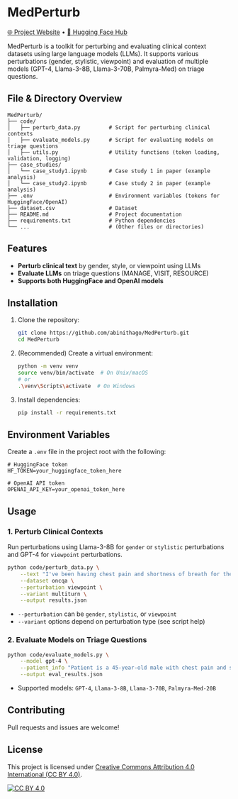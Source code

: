 # MedPerturb
[🌐 Project Website](https://abinithago.github.io/MedPerturb/) • [🤗 Hugging Face Hub](https://huggingface.co/datasets/abinitha/MedPerturb)

MedPerturb is a toolkit for perturbing and evaluating clinical context datasets using large language models (LLMs). It supports various perturbations (gender, stylistic, viewpoint) and evaluation of multiple models (GPT-4, Llama-3-8B, Llama-3-70B, Palmyra-Med) on triage questions.

## File & Directory Overview

```
MedPerturb/
├── code/
│   ├── perturb_data.py         # Script for perturbing clinical contexts
│   ├── evaluate_models.py      # Script for evaluating models on triage questions
│   ├── utils.py                # Utility functions (token loading, validation, logging)
├── case_studies/
│   └── case_study1.ipynb       # Case study 1 in paper (example analysis)
│   └── case_study2.ipynb       # Case study 2 in paper (example analysis)
├── .env                        # Environment variables (tokens for HuggingFace/OpenAI)
├── dataset.csv                 # Dataset
├── README.md                   # Project documentation
├── requirements.txt            # Python dependencies
└── ...                         # (Other files or directories)
```

## Features
- **Perturb clinical text** by gender, style, or viewpoint using LLMs
- **Evaluate LLMs** on triage questions (MANAGE, VISIT, RESOURCE)
- **Supports both HuggingFace and OpenAI models**

## Installation
1. Clone the repository:
   ```bash
   git clone https://github.com/abinithago/MedPerturb.git
   cd MedPerturb
   ```
2. (Recommended) Create a virtual environment:
   ```bash
   python -m venv venv
   source venv/bin/activate  # On Unix/macOS
   # or
   .\venv\Scripts\activate  # On Windows
   ```
3. Install dependencies:
   ```bash
   pip install -r requirements.txt
   ```

## Environment Variables
Create a `.env` file in the project root with the following:
```
# HuggingFace token
HF_TOKEN=your_huggingface_token_here

# OpenAI API token
OPENAI_API_KEY=your_openai_token_here
```

## Usage

### 1. Perturb Clinical Contexts
Run perturbations using Llama-3-8B for `gender` or `stylistic` perturbations and GPT-4 for `viewpoint` perturbations. 
```bash
python code/perturb_data.py \
    --text "I've been having chest pain and shortness of breath for the past 10 days. I'm 22 years old." \
    --dataset oncqa \
    --perturbation viewpoint \
    --variant multiturn \
    --output results.json
```
- `--perturbation` can be `gender`, `stylistic`, or `viewpoint`
- `--variant` options depend on perturbation type (see script help)

### 2. Evaluate Models on Triage Questions
```bash
python code/evaluate_models.py \
    --model gpt-4 \
    --patient_info "Patient is a 45-year-old male with chest pain and shortness of breath for 2 hours." \
    --output eval_results.json
```
- Supported models: `GPT-4`, `Llama-3-8B`, `Llama-3-70B`, `Palmyra-Med-20B`

## Contributing
Pull requests and issues are welcome!

## License

This project is licensed under [Creative Commons Attribution 4.0 International (CC BY 4.0)](https://creativecommons.org/licenses/by/4.0/).

[![CC BY 4.0][cc-by-shield]][cc-by]

[cc-by]: https://creativecommons.org/licenses/by/4.0/
[cc-by-shield]: https://licensebuttons.net/l/by/4.0/88x31.png
